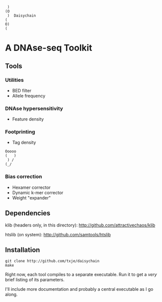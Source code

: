 
     )
    (O
     )  Daisychain
    (
    O)
    (

A DNAse-seq Toolkit
===================


Tools
-----

### Utilities
-  BED filter
-  Allele frequency

### DNAse hypersensitivity
-  Feature density

### Footprinting
-  Tag density

<!-- -->
    Ooooo
    (   )
     ) /
    (_/

### Bias correction
-  Hexamer corrector
-  Dynamic k-mer corrector
-  Weight "expander"


Dependencies
------------
klib (headers only, in this directory): http://github.com/attractivechaos/klib

htslib (on system): http://github.com/samtools/htslib


Installation
------------

    git clone http://github.com/txje/daisychain
    make

Right now, each tool compiles to a separate executable. Run it to get a *very* brief listing of its parameters.

I'll include more documentation and probably a central executable as I go along.
